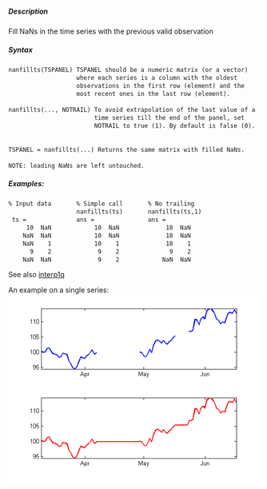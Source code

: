 ##### Description
Fill NaNs in the time series with the previous valid observation
##### Syntax
    nanfillts(TSPANEL) TSPANEL should be a numeric matrix (or a vector) 
                       where each series is a column with the oldest 
                       observations in the first row (element) and the 
                       most recent ones in the last row (element).
 
    nanfillts(..., NOTRAIL) To avoid extrapolation of the last value of a 
                            time series till the end of the panel, set 
                            NOTRAIL to true (1). By default is false (0).
 
 
    TSPANEL = nanfillts(...) Returns the same matrix with filled NaNs.
 
    NOTE: leading NaNs are left untouched.
 
 
##### Examples:
 
    % Input data       % Simple call       % No trailing
                       nanfillts(ts)       nanfillts(ts,1)
     ts =              ans =               ans = 
         10  NaN            10  NaN             10  NaN
        NaN  NaN            10  NaN             10  NaN
        NaN    1            10    1             10    1
          9    2             9    2              9    2
        NaN  NaN             9    2            NaN  NaN
 
  
See also [interp1q](http://www.mathworks.co.uk/help/matlab/ref/interp1q.html)

An example on a single series:
![Before and after](https://raw.githubusercontent.com/okomarov/nanfillts/master/Example.png)
